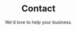---
title: Contact
heading: Get in touch today
subtitle: We'd love to help your business.
map:
  latitude: -45.8787605
  longitude: 170.5027976
  address: "1 George Street, Dunedin, New Zealand"
  zoom: 13
---